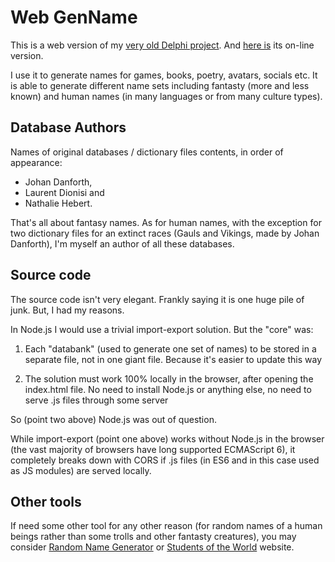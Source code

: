 # Web GenName

This is a web version of my [very old Delphi project](https://github.com/mrfatguy/delphi-genname). And [here is](https://mrfatguy.github.io/web-genname/) its on-line version.

I use it to generate names for games, books, poetry, avatars, socials etc. It is able to generate different name sets including fantasty (more and less known) and human names (in many languages or from many culture types).

## Database Authors

Names of original databases / dictionary files contents, in order of appearance:

- Johan Danforth,
- Laurent Dionisi and
- Nathalie Hebert.

That's all about fantasy names. As for human names, with the exception for two dictionary files for an extinct races (Gauls and Vikings, made by Johan Danforth), I'm myself an author of all these databases.

## Source code

The source code isn't very elegant. Frankly saying it is one huge pile of junk. But, I had my reasons.

In Node.js I would use a trivial import-export solution. But the "core" was:

1. Each "databank" (used to generate one set of names) to be stored in a separate file, not in one giant file. Because it's easier to update this way

2. The solution must work 100% locally in the browser, after opening the index.html file. No need to install Node.js or anything else, no need to serve .js files through some server

So (point two above) Node.js was out of question.

While import-export (point one above) works without Node.js in the browser (the vast majority of browsers have long supported ECMAScript 6), it completely breaks down with CORS if .js files (in ES6 and in this case used as JS modules) are served locally.

## Other tools

If need some other tool for any other reason (for random names of a human beings rather than some trolls and other fantasty creatures), you may consider [Random Name Generator](https://www.namespedia.com/random-name-generator.php) or [Students of the World](http://www.studentsoftheworld.info/penpals/stats.php3) website.